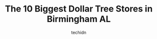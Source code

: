 ---
layout: ampstory
image: https://i0.wp.com/www.depkes.org/wp-content/uploads/2023/06/dollar-tree-0-in-birmingham-al-1685966750.jpeg?resize=640,853
author: techidn
featured: false
description: Discover the impressive array of Dollar Tree options in Birmingham AL, where you can find 10 of the largest Dollar Tree establishments in the area. From renowned classics to hidden gems, Bir
title: The 10 Biggest Dollar Tree Stores in Birmingham AL
cover:
   title: The 10 Biggest Dollar Tree Stores in Birmingham AL
   subtitle: Rickpate
   background: https://www.depkes.org/wp-content/uploads/2023/06/dollar-tree-0-in-birmingham-al-1685966750.jpeg

pages: 
 - layout: thirds
   top: <h1>#1 Dollar Tree</h1>
   bottom: "<p>Wow..I walked in and thought I had portaled to another dimension. You see the shelves were full. Product in every department. Clean. Organized..Who allowed this in a Doll</p>"
   background: https://www.depkes.org/wp-content/uploads/2023/06/dollar-tree-1-in-birmingham-al-1685966750.jpeg
   backgroundblur: true
 - layout: thirds
   top: <h1>#2 Dollar Tree</h1>
   bottom: "<p>9116 Parkway E, Birmingham, AL 35206, United States</p>"
   background: https://www.depkes.org/wp-content/uploads/2023/06/dollar-tree-2-in-birmingham-al-1685966751.jpeg
   cta:
      link: https://www.depkes.org/blog/the-10-biggest-dollar-tree-stores-in-birmingham-al/
      text: The 10 Biggest Dollar Tree Stores in Birmingham AL
 - layout: thirds
   top: <h1>#3 Dollar Tree</h1>
   bottom: "<p>233 Lakeshore Pkwy, Homewood, AL 35209, United States</p>"
   background: https://www.depkes.org/wp-content/uploads/2023/06/dollar-tree-3-in-birmingham-al-1685966751.jpeg
   cta:
      link: https://www.depkes.org/blog/the-10-biggest-dollar-tree-stores-in-birmingham-al/
      text: The 10 Biggest Dollar Tree Stores in Birmingham AL
 - layout: thirds
   top: <h1>#4 Dollar Tree</h1>
   bottom: "<p>2008 Veterans Memorial Dr, Birmingham, AL 35214, United States</p>"
   background: https://images.unsplash.com/photo-1462556791646-c201b8241a94?ixlib=rb-4.0.3&ixid=MnwxMjA3fDB8MHxwaG90by1wYWdlfHx8fGVufDB8fHx8&auto=format&fit=crop&w=640&h=853&q=80
   cta:
      link: https://www.depkes.org/blog/the-10-biggest-dollar-tree-stores-in-birmingham-al/
      text: The 10 Biggest Dollar Tree Stores in Birmingham AL
 - layout: thirds
   top: <h1>#5 Dollar Tree</h1>
   bottom: "<p>5911 Trussville Crossings Pkwy, Birmingham, AL 35235, United States</p>"
   background: https://images.unsplash.com/photo-1580610447943-1bfbef5efe07?ixlib=rb-4.0.3&ixid=MnwxMjA3fDB8MHxwaG90by1wYWdlfHx8fGVufDB8fHx8&auto=format&fit=crop&w=640&h=853&q=80
   cta:
      link: https://www.depkes.org/blog/the-10-biggest-dollar-tree-stores-in-birmingham-al/
      text: The 10 Biggest Dollar Tree Stores in Birmingham AL
 - layout: thirds
   top: <h1>#6 Dollar Tree</h1>
   bottom: "<p>5287 US-280 Ste 279, Birmingham, AL 35242, United States</p>"
   background: https://images.unsplash.com/photo-1614648718611-0635f29016cb?ixlib=rb-4.0.3&ixid=MnwxMjA3fDB8MHxwaG90by1wYWdlfHx8fGVufDB8fHx8&auto=format&fit=crop&w=640&h=853&q=80
   cta:
      link: https://www.depkes.org/blog/the-10-biggest-dollar-tree-stores-in-birmingham-al/
      text: The 10 Biggest Dollar Tree Stores in Birmingham AL
 - layout: thirds
   top: <h1>#7 Dollar Tree</h1>
   bottom: "<p>644 Montgomery Hwy, Vestavia Hills, AL 35216, United States</p>"
   background: https://images.unsplash.com/photo-1527066579998-dbbae57f45ce?ixlib=rb-4.0.3&ixid=MnwxMjA3fDB8MHxwaG90by1wYWdlfHx8fGVufDB8fHx8&auto=format&fit=crop&w=640&h=853&q=80
   cta:
      link: https://www.depkes.org/blog/the-10-biggest-dollar-tree-stores-in-birmingham-al/
      text: The 10 Biggest Dollar Tree Stores in Birmingham AL
 - layout: thirds
   middle: Continue reading...
   background: https://images.unsplash.com/photo-1602536052359-ef94c21c5948?ixlib=rb-4.0.3&ixid=MnwxMjA3fDB8MHxwaG90by1wYWdlfHx8fGVufDB8fHx8&auto=format&fit=crop&w=640&h=853&q=80
   cta:
      link: https://www.depkes.org/blog/the-10-biggest-dollar-tree-stores-in-birmingham-al/
      text: The 10 Biggest Dollar Tree Stores in Birmingham AL
      
---